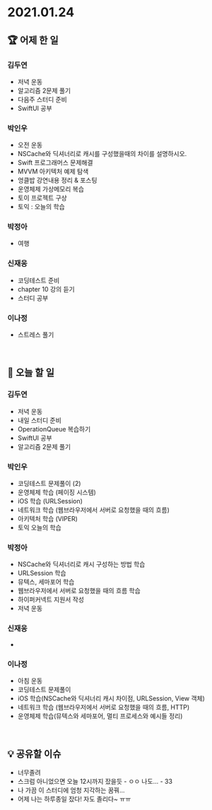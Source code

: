 # 2021.01.24

## 🏆 어제 한 일

### 김두연

- 저녁 운동
- 알고리즘 2문제 풀기
- 다음주 스터디 준비
- SwiftUI 공부

### 박인우

- 오전 운동
- NSCache와 딕셔너리로 캐시를 구성했을때의 차이를 설명하시오.
- Swift 프로그래머스 문제해결
- MVVM 아키텍처 예제 탐색
- 엉클밥 강연내용 정리 & 포스팅
- 운영체제 가상메모리 복습
- 토이 프로젝트 구상
- 토익 : 오늘의 학습

### 박정아

- 여행

### 신재웅

- 코딩테스트 준비
- chapter 10 강의 듣기
- 스터디 공부

### 이나정

- 스트레스 풀기

<br/>

## 🎯 오늘 할 일

### 김두연

- 저녁 운동
- 내일 스터디 준비
- OperationQueue 복습하기
- SwiftUI 공부
- 알고리즘 2문제 풀기

### 박인우

- 코딩테스트 문제풀이 (2)
- 운영체제 학습 (페이징 시스템)
- iOS 학습 (URLSession)
- 네트워크 학습 (웹브라우저에서 서버로 요청했을 때의 흐름)
- 아키텍처 학습 (VIPER)
- 토익 오늘의 학습

### 박정아

- NSCache와 딕셔너리로 캐시 구성하는 방법 학습
- URLSession 학습
- 뮤텍스, 세마포어 학습
- 웹브라우저에서 서버로 요청했을 때의 흐름 학습
- 하이퍼커넥트 지원서 작성
- 저녁 운동

### 신재웅

- 

### 이나정

- 아침 운동
- 코딩테스트 문제풀이
- iOS 학습(NSCache와 딕셔너리 캐시 차이점, URLSession, View 객체)
- 네트워크 학습 (웹브라우저에서 서버로 요청했을 때의 흐름, HTTP)
- 운영체제 학습(뮤텍스와 세마포어, 멀티 프로세스와 예시들 정리)

<br/>

## 💡 공유할 이슈

- 너무졸려
- 스크럼 아니었으면 오늘 12시까지 잤을듯 - ㅇㅇ 나도... - 33
- 나 가끔 이 스터디에 엄청 지각하는 꿈꿔...
- 어제 나는 하루종일 잤다! 자도 졸리다~ ㅠㅠ
